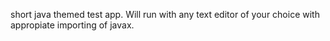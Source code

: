 short java themed test app. 
Will run with any text editor of your choice with appropiate importing of javax.
